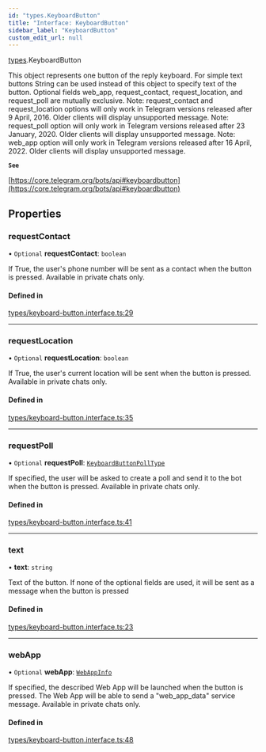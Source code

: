 ```yaml
---
id: "types.KeyboardButton"
title: "Interface: KeyboardButton"
sidebar_label: "KeyboardButton"
custom_edit_url: null
---
```


[types](../modules/types.md).KeyboardButton

This object represents one button of the reply keyboard. For simple text buttons
String can be used instead of this object to specify text of the button.
Optional fields web_app, request_contact, request_location, and request_poll are
mutually exclusive.
Note: request_contact and request_location options will only work in Telegram
versions released after 9 April, 2016. Older clients will display unsupported
message.
Note: request_poll option will only work in Telegram versions released after 23
January, 2020. Older clients will display unsupported message.
Note: web_app option will only work in Telegram versions released after 16
April, 2022. Older clients will display unsupported message.

**`See`**

[https://core.telegram.org/bots/api#keyboardbutton](https://core.telegram.org/bots/api#keyboardbutton)

## Properties

### requestContact

• `Optional` **requestContact**: `boolean`

If True, the user's phone number will be sent as a contact when the button is
pressed. Available in private chats only.

#### Defined in

[types/keyboard-button.interface.ts:29](https://github.com/DeityLamb/telegramjs/blob/32b4cca/packages/common/lib/interfaces/types/keyboard-button.interface.ts#L29)

___

### requestLocation

• `Optional` **requestLocation**: `boolean`

If True, the user's current location will be sent when the button is pressed.
Available in private chats only.

#### Defined in

[types/keyboard-button.interface.ts:35](https://github.com/DeityLamb/telegramjs/blob/32b4cca/packages/common/lib/interfaces/types/keyboard-button.interface.ts#L35)

___

### requestPoll

• `Optional` **requestPoll**: [`KeyboardButtonPollType`](types.KeyboardButtonPollType.md)

If specified, the user will be asked to create a poll and send it to the bot
when the button is pressed. Available in private chats only.

#### Defined in

[types/keyboard-button.interface.ts:41](https://github.com/DeityLamb/telegramjs/blob/32b4cca/packages/common/lib/interfaces/types/keyboard-button.interface.ts#L41)

___

### text

• **text**: `string`

Text of the button. If none of the optional fields are used, it will be sent as
a message when the button is pressed

#### Defined in

[types/keyboard-button.interface.ts:23](https://github.com/DeityLamb/telegramjs/blob/32b4cca/packages/common/lib/interfaces/types/keyboard-button.interface.ts#L23)

___

### webApp

• `Optional` **webApp**: [`WebAppInfo`](types.WebAppInfo.md)

If specified, the described Web App will be launched when the button is
pressed. The Web App will be able to send a "web_app_data" service message.
Available in private chats only.

#### Defined in

[types/keyboard-button.interface.ts:48](https://github.com/DeityLamb/telegramjs/blob/32b4cca/packages/common/lib/interfaces/types/keyboard-button.interface.ts#L48)
